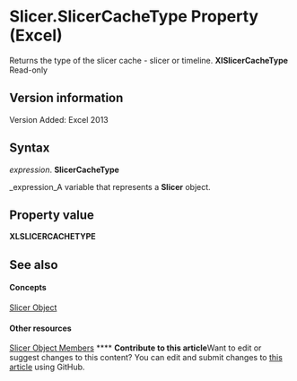 
# Slicer.SlicerCacheType Property (Excel)

Returns the type of the slicer cache - slicer or timeline.  **XlSlicerCacheType** Read-only


## Version information

Version Added: Excel 2013 


## Syntax

 _expression_. **SlicerCacheType**

 _expression_A variable that represents a  **Slicer** object.


## Property value

 **XLSLICERCACHETYPE**


## See also


#### Concepts


 [Slicer Object](577be0f6-4eda-0093-8899-097f3c900383.md)
#### Other resources


 [Slicer Object Members](09f1983a-5f7a-1707-c979-c5c27143ad73.md)
****   **Contribute to this article**Want to edit or suggest changes to this content? You can edit and submit changes to  [this article](https://github.com/jhershey00/VBA_Excel_Test/OpenXMLCon/articles/d314b745-f2e2-554e-b60a-01ed26e8a197.md) using GitHub.

